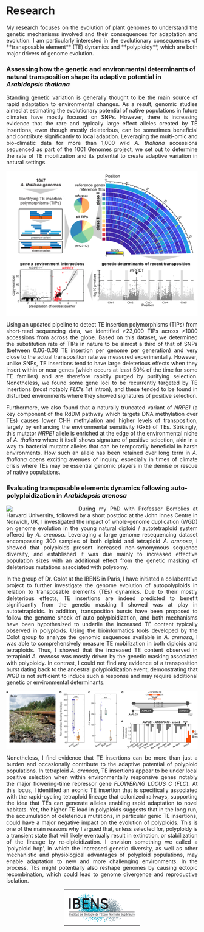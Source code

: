 # Research

<p align="justify">
My research focuses on the evolution of plant genomes to understand the genetic mechanisms involved and their consequences for adaptation and evolution. I am particularly interested in the evolutionary consequences of **transposable element** (TE) dynamics and **polyploidy**, which are both major drivers of genome evolution.
</p>

### Assessing how the genetic and environmental determinants of natural transposition shape its adaptive potential in _Arabidopsis thaliana_

<p align="justify">
Standing genetic variation is generally thought to be the main source of rapid adaptation to environmental changes. As a result, genomic studies aimed at estimating the evolutionary potential of native populations in future climates have mostly focused on SNPs. However, there is increasing evidence that the rare and typically large effect alleles created by TE insertions, even though mostly deleterious, can be sometimes beneficial and contribute significantly to local adaption. Leveraging the multi-omic and bio-climatic data for more than 1,000 wild <em>A. thaliana</em> accessions sequenced as part of the 1001 Genomes project, we set out to determine the rate of TE mobilization and its potential to create adaptive variation in natural settings. 
</p>

<img align="center" src="/images/GBIO_summary-fig.png" >

<p align="justify">
Using an updated pipeline to detect TE insertion polymorphisms (TIPs) from short-read sequencing data, we identified >23,000 TIPs across >1000 accessions from across the globe. Based on this dataset, we determined the substitution rate of TIPs in nature to be almost a third of that of SNPs (between 0.06-0.08 TE insertion per genome per generation) and very close to the actual transposition rate we measured experimentally. However, unlike SNPs, TE insertions tend to have large deleterious effects when they insert within or near genes (which occurs at least 50% of the time for some TE families) and are therefore rapidly purged by purifying selection. Nonetheless, we found some gene loci to be recurrently targeted by TE insertions (most notably <em>FLC</em>’s 1st intron), and these tended to be found in disturbed environments where they showed signatures of positive selection.
</p>

<p align="justify">
Furthermore, we also found that a naturally truncated variant of <em>NRPE1</em> (a key component of the RdDM pathway which targets DNA methylation over TEs) causes lower CHH methylation and higher levels of transposition, largely by enhancing the environmental sensitivity (GxE) of TEs. Strikingly, this mutator <em>NRPE1</em> allele is enriched at the edge of the environmental niche of <em>A. thaliana</em> where it itself shows signature of positive selection, akin in a way to bacterial mutator alleles that can be temporarily beneficial in harsh environments. How such an allele has been retained over long term in <em>A. thaliana</em> opens exciting avenues of inquiry, especially in times of climate crisis where TEs may be essential genomic players in the demise or rescue of native populations.
</p>

### Evaluating transposable elements dynamics following auto-polyploidization in _Arabidopsis arenosa_

<img align="left" src="/images/DSC01221.JPG" style="margin-right: 15px;" width="175">

<p align="justify">
During my PhD with Professor Bomblies at Harvard University, followed by a short postdoc at the John Innes Centre in Norwich, UK, I investigated the impact of whole-genome duplication (WGD) on genome evolution in the young natural diploid / autotetraploid system offered by <em>A. arenosa</em>. Leveraging a large genome resequencing dataset encompassing 300 samples of both diploid and tetraploid <em>A. arenosa</em>, I showed that polyploids present increased non-synonymous sequence diversity, and established it was due mainly to increased effective population sizes with an additional effect from the genetic masking of deleterious mutations associated with polysomy. 
</p>

<p align="justify">
In the group of Dr. Colot at the IBENS in Paris, I have initiated a collaborative project to further investigate the genome evolution of autopolyploids in relation to transposable elements (TEs) dynamics. Due to their mostly deleterious effects, TE insertions are indeed predicted to benefit significantly from the genetic masking I showed was at play in autotetraploids. In addition, transposition bursts have been proposed to follow the genome shock of auto-polyploidization, and both mechanisms have been hypothesized to underlie the increased TE content typically observed in polyploids. Using the bioinformatics tools developed by the Colot group to analyze the genomic sequences available in <em>A. arenosa</em>, I was able to comprehensively measure TE mobilization in both diploids and tetraploids. Thus, I showed that the increased TE content observed in tetraploid <em>A. arenosa</em> was mostly driven by the genetic masking associated with polyploidy. In contrast, I could not find any evidence of a transposition burst dating back to the ancestral polyploidization event, demonstrating that WGD is not sufficient to induce such a response and may require additional genetic or environmental determinants. 
</p>

<img align="center" src="/images/NatComm2019_Figure 5.png" >

<p align="justify">
Nonetheless, I find evidence that TE insertions can be more than just a burden and occasionally contribute to the adaptive potential of polyploid populations. In tetraploid <em>A. arenosa</em>, TE insertions appear to be under local positive selection when within environmentally responsive genes notably the major flowering-time repressor gene <em>FLOWERING LOCUS C</em> (<em>FLC</em>). At this locus, I identified an exonic TE insertion that is specifically associated with the rapid-cycling tetraploid lineage that colonized railways, supporting the idea that TEs can generate alleles enabling rapid adaptation to novel habitats. Yet, the higher TE load in polyploids suggests that in the long run, the accumulation of deleterious mutations, in particular genic TE insertions, could have a major negative impact on the evolution of polyploids. This is one of the main reasons why I argued that, unless selected for, polyploidy is a transient state that will likely eventually result in extinction, or stabilization of the lineage by re-diploidization. I envision something we called a ‘polyploid hop’, in which the increased genetic diversity, as well as other mechanistic and physiological advantages of polyploid populations, may enable adaptation to new and more challenging environments. In the process, TEs might potentially also reshape genomes by causing ectopic recombination, which could lead to genome divergence and reproductive isolation.
</p>


<p align="center">
<img src="/images/logo_ibens.gif" width="200">
</p>


